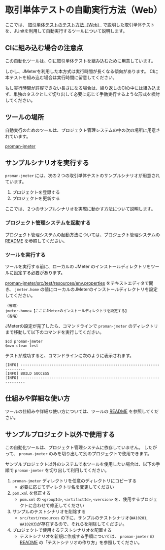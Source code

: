 # 取引単体テストの自動実行方法（Web）

ここでは、 [取引単体テストのテスト方法（Web）](取引単体テストのテスト方法（Web）.md) で説明した取引単体テストを、JUnitを利用して自動実行するツールについて説明します。

## CIに組み込む場合の注意点
この自動化ツールは、CIに取引単体テストを組み込むために用意しています。

しかし、JMeterを利用した本方式は実行時間が長くなる傾向があります。
CIに本テストを組み込む場合は実行時間に留意してください。  

もし実行時間が許容できない長さになる場合は、繰り返しのCIの中には組み込まず、単独のタスクとして切り出して必要に応じて手動実行するような形式を検討してください。


## ツールの場所
自動実行のためのツールは、プロジェクト管理システムの中の次の場所に用意されています。

[proman-jmeter](../../../ソースコード/proman-project/proman-jmeter)

## サンプルシナリオを実行する
`proman-jmeter` には、次の２つの取引単体テストのサンプルシナリオが用意されています。

1. プロジェクトを登録する
1. プロジェクトを更新する

ここでは、２つのサンプルシナリオを実際に動かす方法について説明します。

### プロジェクト管理システムを起動する
プロジェクト管理システムの起動方法については、プロジェクト管理システムの [README](../../../ソースコード/proman-project/proman-web/README.md) を参照してください。

### ツールを実行する
ツールを実行する前に、ローカルの JMeter のインストールディレクトリをツールに設定する必要があります。

[proman-jmeter/src/test/resources/env.properties](../../../ソースコード/proman-project/proman-jmeter/src/test/resources/env.properties) をテキストエディタで開き、 `jmeter.home` の値にローカルのJMeterのインストールディレクトリを設定してください。

```properties
（省略）
jmeter.home=【ここにJMeterのインストールディレクトリを設定する】
（省略）
```

JMeterの設定が完了したら、コマンドラインで `proman-jmeter` のディレクトリまで移動して以下のコマンドを実行してください。

```
$cd proman-jmeter
$mvn clean test
```

テストが成功すると、コマンドラインに次のように表示されます。

```
[INFO] ------------------------------------------------------------------------
[INFO] BUILD SUCCESS
[INFO] ------------------------------------------------------------------------
```

## 仕組みや詳細な使い方
ツールの仕組みや詳細な使い方については、ツールの [README](../../../ソースコード/proman-project/proman-jmeter/README.md) を参照してください。

## サンプルプロジェクト以外で使用する
この自動化ツールは、プロジェクト管理システムに依存していません。
したがって、 `proman-jmeter` のみを切り出して別のプロジェクトで使用できます。

サンプルプロジェクト以外のシステムで本ツールを使用したい場合は、以下の手順で `proman-jmeter` を切り出して利用してください。

1. `proman-jmeter` ディレクトリを任意のディレクトリにコピーする
    - 必要に応じてディレクトリ名を変更してください
2. `pom.xml` を修正する
    - `pom.xml` の `<groupId>`, `<artifactId>`, `<version>` を、使用するプロジェクトに合わせて修正してください
3. サンプルのテストシナリオを削除する
    - `src/test/resources` の下に、サンプルのテストシナリオ(`WA10201`, `WA10203`)が存在するので、それらを削除してください。
4. プロジェクトで使用するテストシナリオを配置する
    - テストシナリオを新規に作成する手順については、 `proman-jmeter` の [README](../../../ソースコード/proman-project/proman-jmeter/README.md) の「テストシナリオの作り方」を参照してください。

